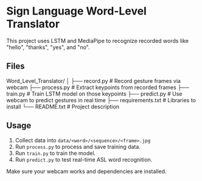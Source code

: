 # Sign Language Word-Level Translator

This project uses LSTM and MediaPipe to recognize recorded words like "hello", "thanks", "yes", and "no".

## Files

Word_Level_Translator/
│
├── record.py               # Record gesture frames via webcam
├── process.py              # Extract keypoints from recorded frames
├── train.py                # Train LSTM model on those keypoints
├── predict.py              # Use webcam to predict gestures in real time
├── requirements.txt        # Libraries to install
└── README.txt              # Project description


## Usage

1. Collect data into `data/<word>/<sequence>/<frame>.jpg`
2. Run `process.py` to process and save training data.
3. Run `train.py` to train the model.
4. Run `predict.py` to test real-time ASL word recognition.

Make sure your webcam works and dependencies are installed.
